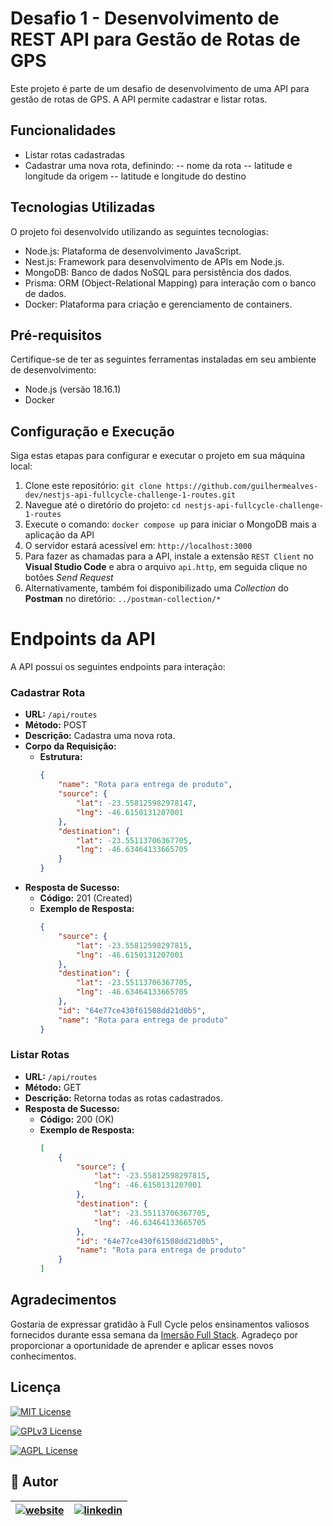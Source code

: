 # Desafio 1 - Desenvolvimento de REST API para Gestão de Rotas de GPS
Este projeto é parte de um desafio de desenvolvimento de uma API para gestão de rotas de GPS. A API permite cadastrar e listar rotas.

## Funcionalidades
- Listar rotas cadastradas
- Cadastrar uma nova rota, definindo: 
    -- nome da rota
    -- latitude e longitude da origem
    -- latitude e longitude do destino

## Tecnologias Utilizadas

O projeto foi desenvolvido utilizando as seguintes tecnologias:

- Node.js: Plataforma de desenvolvimento JavaScript.
- Nest.js: Framework para desenvolvimento de APIs em Node.js.
- MongoDB: Banco de dados NoSQL para persistência dos dados.
- Prisma: ORM (Object-Relational Mapping) para interação com o banco de dados.
- Docker: Plataforma para criação e gerenciamento de containers.

## Pré-requisitos

Certifique-se de ter as seguintes ferramentas instaladas em seu ambiente de desenvolvimento:

- Node.js (versão 18.16.1)
- Docker

## Configuração e Execução

Siga estas etapas para configurar e executar o projeto em sua máquina local:

1. Clone este repositório: `git clone https://github.com/guilhermealves-dev/nestjs-api-fullcycle-challenge-1-routes.git`
2. Navegue até o diretório do projeto: `cd nestjs-api-fullcycle-challenge-1-routes`
3. Execute o comando: `docker compose up` para iniciar o MongoDB mais a aplicação da API
4. O servidor estará acessível em: `http://localhost:3000`
5. Para fazer as chamadas para a API, instale a extensão `REST Client` no **Visual Studio Code** e abra o arquivo `api.http`, em seguida clique no botões *Send Request*
6. Alternativamente, também foi disponibilizado uma *Collection* do **Postman** no diretório: `../postman-collection/*`

# Endpoints da API

A API possui os seguintes endpoints para interação:

### Cadastrar Rota

- **URL:** `/api/routes`
- **Método:** POST
- **Descrição:** Cadastra uma nova rota.
- **Corpo da Requisição:**
  - **Estrutura:**
    ```json
    {
        "name": "Rota para entrega de produto",
        "source": {
            "lat": -23.558125982978147,
            "lng": -46.6150131207001
        },
        "destination": {
            "lat": -23.55113706367705,
            "lng": -46.63464133665705
        }
    }
    ```
- **Resposta de Sucesso:**
  - **Código:** 201 (Created)
  - **Exemplo de Resposta:**
    ```json
    {
        "source": {
            "lat": -23.55812598297815,
            "lng": -46.6150131207001
        },
        "destination": {
            "lat": -23.55113706367705,
            "lng": -46.63464133665705
        },
        "id": "64e77ce430f61508dd21d0b5",
        "name": "Rota para entrega de produto"
    }
    ```

### Listar Rotas

- **URL:** `/api/routes`
- **Método:** GET
- **Descrição:** Retorna todas as rotas cadastrados.
- **Resposta de Sucesso:**
  - **Código:** 200 (OK)
  - **Exemplo de Resposta:**
    ```json
    [
        {
            "source": {
                "lat": -23.55812598297815,
                "lng": -46.6150131207001
            },
            "destination": {
                "lat": -23.55113706367705,
                "lng": -46.63464133665705
            },
            "id": "64e77ce430f61508dd21d0b5",
            "name": "Rota para entrega de produto"
        }
    ]
    ```

## Agradecimentos

Gostaria de expressar gratidão à Full Cycle pelos ensinamentos valiosos fornecidos durante essa semana da [Imersão Full Stack](https://imersao.fullcycle.com.br/). Agradeço por proporcionar a oportunidade de aprender e aplicar esses novos conhecimentos.

## Licença

[![MIT License](https://img.shields.io/badge/license-MIT-green)](https://opensource.org/licenses/MIT) 

[![GPLv3 License](https://img.shields.io/badge/License-GPL%20v3-yellow.svg)](https://opensource.org/licenses/GPL-3.0)

[![AGPL License](https://img.shields.io/badge/license-AGPL-blue.svg)](http://www.gnu.org/licenses/agpl-3.0)
## 🔗 Autor

| [![website](https://www.guilhermealves.dev/assets/images/mini-logo.png)](https://www.guilhermealves.dev/) | [![linkedin](https://img.shields.io/badge/linkedin-0A66C2?style=for-the-badge&logo=linkedin&logoColor=white)](https://www.linkedin.com/in/guilherme-alves-905454233/)     |
| :----------- | :---------- |
